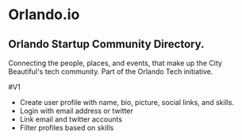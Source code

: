 # Orlando.io
## Orlando Startup Community Directory. 
Connecting the people, places, and events, that make up the City Beautiful's tech community. Part of the Orlando Tech initiative. 

#V1
* Create user profile with name, bio, picture, social links, and skills. 
* Login with email address or twitter
* Link email and twitter accounts 
* Filter profiles based on skills 

